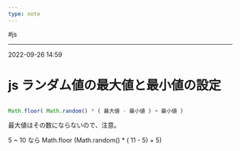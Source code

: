 ```yaml
---
type: note
---
```


#js

---
2022-09-26  14:59

# js ランダム値の最大値と最小値の設定

```js

Math.floor( Math.random() * ( 最大値 - 最小値 ) + 最小値 )

```

最大値はその数にならないので、注意。

5 ~ 10 なら 
Math.floor (Math.random() * ( 11 - 5) + 5)

